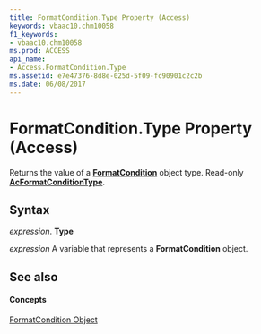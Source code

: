 ```yaml
---
title: FormatCondition.Type Property (Access)
keywords: vbaac10.chm10058
f1_keywords:
- vbaac10.chm10058
ms.prod: ACCESS
api_name:
- Access.FormatCondition.Type
ms.assetid: e7e47376-8d8e-025d-5f09-fc90901c2c2b
ms.date: 06/08/2017
---
```



# FormatCondition.Type Property (Access)

Returns the value of a  **[FormatCondition](formatcondition-object-access.md)** object type. Read-only **[AcFormatConditionType](acformatconditiontype-enumeration-access.md)**.


## Syntax

 _expression_. **Type**

 _expression_ A variable that represents a **FormatCondition** object.


## See also


#### Concepts


[FormatCondition Object](formatcondition-object-access.md)

